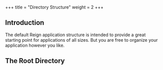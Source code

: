 +++
title = "Directory Structure"
weight = 2
+++

## Introduction

The default Reign application structure is intended to provide a great starting point for applications of all sizes.
But you are free to organize your application however you like.

## The Root Directory

